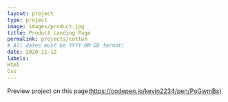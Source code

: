 ```yaml
---
layout: project
type: project
image: images/product.jpg
title: Product Landing Page
permalink: projects/cotton
# All dates must be YYYY-MM-DD format!
date: 2020-11-12
labels:
Html
Css
---
```

Preview project on this page(https://codepen.io/kevin2234/pen/PoGwmBx)
